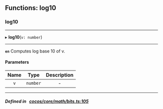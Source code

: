 ## Functions: log10

### log10


___
▸ **log10**(`v: number`)
___



**`en`** Computes log base 10 of v.



#### Parameters

| Name | Type | Description |
| :------: | :------: | :------: |
| `v` | `number` | - |


___


##### Defined in &nbsp;   [cocos/core/math/bits.ts:105](https://github.com/cocos-creator/engine/blob/c7bf6b8a9/cocos/core/math/bits.ts#L105)&nbsp;
